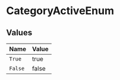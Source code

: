 # CategoryActiveEnum


## Values

| Name    | Value   |
| ------- | ------- |
| `True`  | true    |
| `False` | false   |
